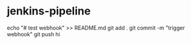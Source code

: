 # jenkins-pipeline

echo "# test webhook" >> README.md
git add .
git commit -m "trigger webhook"
git push
hi
